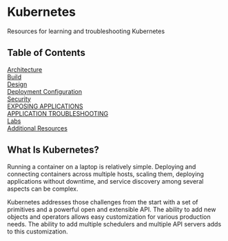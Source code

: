 # Kubernetes
Resources for learning and troubleshooting Kubernetes

## Table of Contents  
[Architecture](https://github.com/bordera-randy/Kubernetes/blob/main/Architecture%20.md)  
[Build](https://github.com/bordera-randy/Kubernetes/blob/main/Build.md)  
[Design](https://github.com/bordera-randy/Kubernetes/blob/main/Design.md)  
[Deployment Configuration](https://github.com/bordera-randy/Kubernetes/blob/main/Deployment%20Configuration.md)  
[Security](https://github.com/bordera-randy/Kubernetes/blob/main/Security.md)  
[EXPOSING APPLICATIONS](https://github.com/bordera-randy/Kubernetes/blob/main/Exposing%20Applications.md)  
[APPLICATION TROUBLESHOOTING](https://github.com/bordera-randy/Kubernetes/blob/main/Application%20Troubleshooting.md)  
[Labs](https://github.com/bordera-randy/Kubernetes/tree/main/Labs/readme.md)  
[Additional Resources](https://github.com/bordera-randy/Kubernetes/blob/main/Resources.md)  



## What Is Kubernetes?  
Running a container on a laptop is relatively simple. Deploying and connecting containers across multiple hosts, scaling them, deploying applications without downtime, and service discovery among several aspects can be complex.  

Kubernetes addresses those challenges from the start with a set of primitives and a powerful open and extensible API. The ability to add new objects and operators allows easy customization for various production needs. The ability to add multiple schedulers and multiple API servers adds to this customization.  

